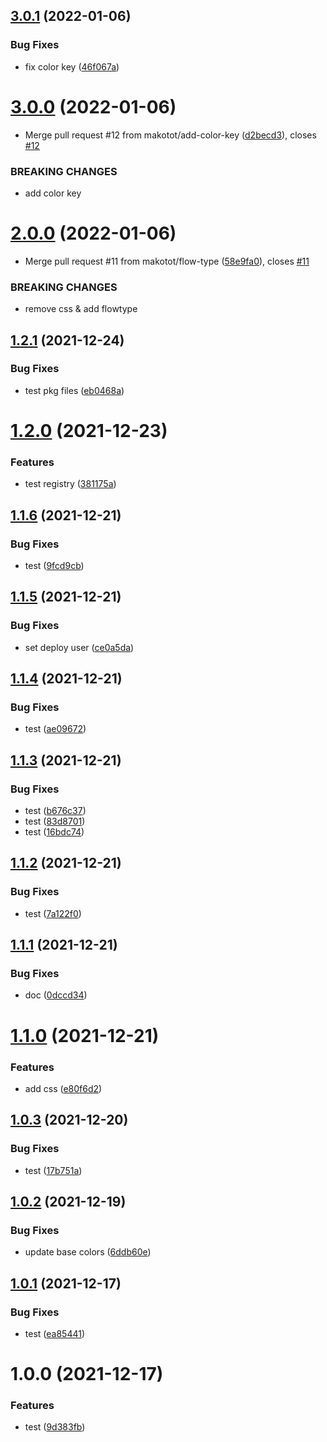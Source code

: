 ## [3.0.1](https://github.com/makotot/design-tokens-package-playground/compare/v3.0.0...v3.0.1) (2022-01-06)


### Bug Fixes

* fix color key ([46f067a](https://github.com/makotot/design-tokens-package-playground/commit/46f067a5aefeac566d36ccf95b399229574bdaa3))

# [3.0.0](https://github.com/makotot/design-tokens-package-playground/compare/v2.0.0...v3.0.0) (2022-01-06)


* Merge pull request #12 from makotot/add-color-key ([d2becd3](https://github.com/makotot/design-tokens-package-playground/commit/d2becd3e55e4846439f331a8a18d71894693d457)), closes [#12](https://github.com/makotot/design-tokens-package-playground/issues/12)


### BREAKING CHANGES

* add color key

# [2.0.0](https://github.com/makotot/design-tokens-package-playground/compare/v1.2.1...v2.0.0) (2022-01-06)


* Merge pull request #11 from makotot/flow-type ([58e9fa0](https://github.com/makotot/design-tokens-package-playground/commit/58e9fa03bac5e38e9f0161d0ab25f91e426f66ff)), closes [#11](https://github.com/makotot/design-tokens-package-playground/issues/11)


### BREAKING CHANGES

* remove css & add flowtype

## [1.2.1](https://github.com/makotot/design-tokens-package-playground/compare/v1.2.0...v1.2.1) (2021-12-24)


### Bug Fixes

* test pkg files ([eb0468a](https://github.com/makotot/design-tokens-package-playground/commit/eb0468a10a1276578e97bfc30c9a643341bb7e29))

# [1.2.0](https://github.com/makotot/design-tokens-package-playground/compare/v1.1.6...v1.2.0) (2021-12-23)


### Features

* test registry ([381175a](https://github.com/makotot/design-tokens-package-playground/commit/381175aadc71fd1e579d69273ea1aa60ae07db95))

## [1.1.6](https://github.com/makotot/design-tokens-package-playground/compare/v1.1.5...v1.1.6) (2021-12-21)


### Bug Fixes

* test ([9fcd9cb](https://github.com/makotot/design-tokens-package-playground/commit/9fcd9cbe2bd1bbab89eb6796de46162f165c97c6))

## [1.1.5](https://github.com/makotot/design-tokens-package-playground/compare/v1.1.4...v1.1.5) (2021-12-21)


### Bug Fixes

* set deploy user ([ce0a5da](https://github.com/makotot/design-tokens-package-playground/commit/ce0a5da2522ac34294f269a32e4526d62e5d496a))

## [1.1.4](https://github.com/makotot/design-tokens-package-playground/compare/v1.1.3...v1.1.4) (2021-12-21)


### Bug Fixes

* test ([ae09672](https://github.com/makotot/design-tokens-package-playground/commit/ae096724177ffcaadd2d422a54dec6f82b85b443))

## [1.1.3](https://github.com/makotot/design-tokens-package-playground/compare/v1.1.2...v1.1.3) (2021-12-21)


### Bug Fixes

* test ([b676c37](https://github.com/makotot/design-tokens-package-playground/commit/b676c37c1159ced6d996bcf0b8d45aa89098d22a))
* test ([83d8701](https://github.com/makotot/design-tokens-package-playground/commit/83d8701e3aa6ad2bc4f81a0da971ba244d29f200))
* test ([16bdc74](https://github.com/makotot/design-tokens-package-playground/commit/16bdc746abe3051854c3de41ca8e0ad5089c14b7))

## [1.1.2](https://github.com/makotot/design-tokens-package-playground/compare/v1.1.1...v1.1.2) (2021-12-21)


### Bug Fixes

* test ([7a122f0](https://github.com/makotot/design-tokens-package-playground/commit/7a122f00ba41aaebafa77160900debb4247e642a))

## [1.1.1](https://github.com/makotot/design-tokens-package-playground/compare/v1.1.0...v1.1.1) (2021-12-21)


### Bug Fixes

* doc ([0dccd34](https://github.com/makotot/design-tokens-package-playground/commit/0dccd346ba03f265ce48e3e78f0b90d0882d99eb))

# [1.1.0](https://github.com/makotot/design-tokens-package-playground/compare/v1.0.3...v1.1.0) (2021-12-21)


### Features

* add css ([e80f6d2](https://github.com/makotot/design-tokens-package-playground/commit/e80f6d2247e6ad2436158eb0db11329afe9a1379))

## [1.0.3](https://github.com/makotot/design-tokens-package-playground/compare/v1.0.2...v1.0.3) (2021-12-20)


### Bug Fixes

* test ([17b751a](https://github.com/makotot/design-tokens-package-playground/commit/17b751abe37f0b7622a89664e2e1966341175aaf))

## [1.0.2](https://github.com/makotot/design-tokens-package-playground/compare/v1.0.1...v1.0.2) (2021-12-19)


### Bug Fixes

* update base colors ([6ddb60e](https://github.com/makotot/design-tokens-package-playground/commit/6ddb60e256f09afb4aefb5d1717a58d06ed2285e))

## [1.0.1](https://github.com/makotot/design-tokens-package-playground/compare/v1.0.0...v1.0.1) (2021-12-17)


### Bug Fixes

* test ([ea85441](https://github.com/makotot/design-tokens-package-playground/commit/ea854410e1d2c352530691a16ab6869c856f0184))

# 1.0.0 (2021-12-17)


### Features

* test ([9d383fb](https://github.com/makotot/design-tokens-package-playground/commit/9d383fb371fcf41e9a9b288964164fb5c48ea983))
